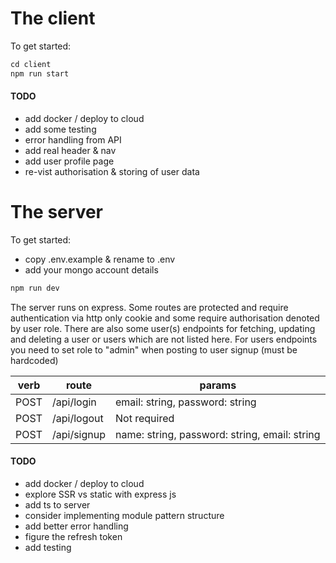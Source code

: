 # The client

To get started:

```javascript
cd client
npm run start
```

####  TODO

- add docker / deploy to cloud
- add some testing
- error handling from API
- add real header & nav
- add user profile page
- re-vist authorisation & storing of user data

# The server
To get started:

- copy .env.example & rename to .env
- add your mongo account details 

```javascript
npm run dev
```

The server runs on express. Some routes are protected and require authentication via http only cookie and some require authorisation denoted by user role. 
There are also some user(s) endpoints for fetching, updating and deleting a user or users which are not listed here.
For users endpoints you need to set role to "admin" when posting to user signup (must be hardcoded)

| verb | route | params |
|------|-------|--------|
| POST | /api/login | email: string, password: string |
| POST | /api/logout | Not required|
| POST | /api/signup | name: string, password: string, email: string |


####  TODO

- add docker / deploy to cloud
- explore SSR vs static with express js
- add ts to server
- consider implementing module pattern structure
- add better error handling
- figure the refresh token
- add testing